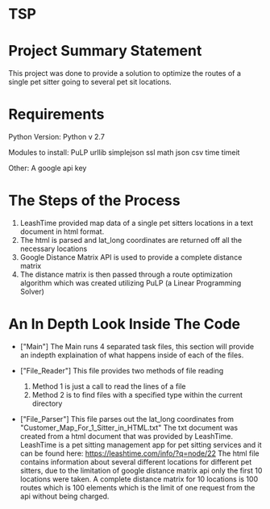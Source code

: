 # TSP


Project Summary Statement
=========================

This project was done to provide a solution to optimize the routes of a single pet sitter going to several pet sit locations.


Requirements
========================

Python Version: Python v 2.7

Modules to install:
  PuLP
  urllib
  simplejson
  ssl
  math
  json
  csv
  time
  timeit

Other:
A google api key

The Steps of the Process
========================

1. LeashTime provided map data of a single pet sitters locations in a text document in html format.
2. The html is parsed and lat_long coordinates are returned off all the necessary locations
3. Google Distance Matrix API is used to provide a complete distance matrix
4. The distance matrix is then passed through a route optimization algorithm which was created utilizing PuLP (a Linear Programming Solver)


An In Depth Look Inside The Code
================================

- ["Main"] 
The Main runs 4 separated task files, this section will provide an indepth explaination of what happens inside of each of the files.

- ["File_Reader"]
This file provides two methods of file reading
  1. Method 1 is just a call to read the lines of a file
  2. Method 2 is to find files with a specified type within the current directory

- ["File_Parser"]
This file parses out the lat_long coordinates from "Customer_Map_For_1_Sitter_in_HTML.txt"
The txt document was created from a html document that was provided by LeashTime. LeashTime is a pet sitting management app for pet sitting services and it can be found here: https://leashtime.com/info/?q=node/22
The html file contains information about several different locations for different pet sitters, due to the limitation of google distance matrix api only the first 10 locations were taken. A complete distance matrix for 10 locations is 100 routes which is 100 elements which is the limit of one request from the api without being charged.

